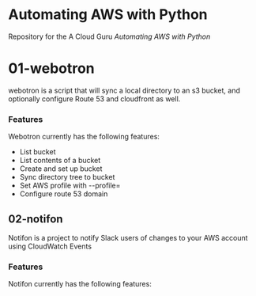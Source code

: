 # Automating AWS with Python
Repository for the A Cloud Guru *Automating AWS with Python*

# 01-webotron
webotron is a script that will sync a local directory to an s3 bucket, and optionally configure Route 53 and cloudfront as well.

### Features

Webotron currently has the following features:

- List bucket
- List contents of a bucket
- Create and set up bucket
- Sync directory tree to bucket
- Set AWS profile with --profile=<profileName>
- Configure route 53 domain

## 02-notifon

Notifon is a project to notify Slack users of changes to your AWS account using CloudWatch Events

### Features

Notifon currently has the following features:
